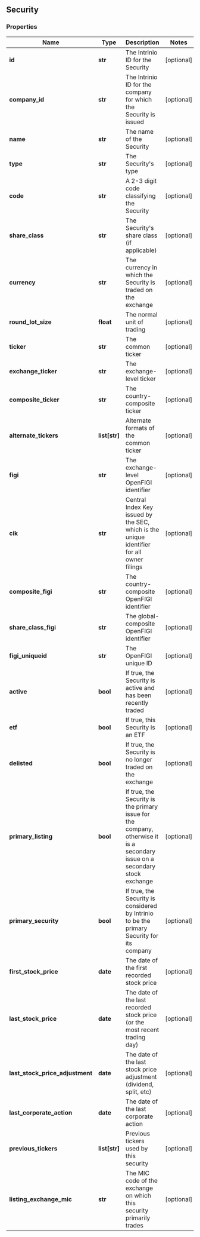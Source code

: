 ## Security

### Properties
Name | Type | Description | Notes
------------ | ------------- | ------------- | -------------
**id** | **str** | The Intrinio ID for the Security | [optional] 
**company_id** | **str** | The Intrinio ID for the company for which the Security is issued | [optional] 
**name** | **str** | The name of the Security | [optional] 
**type** | **str** | The Security&#39;s type | [optional] 
**code** | **str** | A 2-3 digit code classifying the Security | [optional] 
**share_class** | **str** | The Security&#39;s share class (if applicable) | [optional] 
**currency** | **str** | The currency in which the Security is traded on the exchange | [optional] 
**round_lot_size** | **float** | The normal unit of trading | [optional] 
**ticker** | **str** | The common ticker | [optional] 
**exchange_ticker** | **str** | The exchange-level ticker | [optional] 
**composite_ticker** | **str** | The country-composite ticker | [optional] 
**alternate_tickers** | **list[str]** | Alternate formats of the common ticker | [optional] 
**figi** | **str** | The exchange-level OpenFIGI identifier | [optional] 
**cik** | **str** | Central Index Key issued by the SEC, which is the unique identifier for all owner filings | [optional] 
**composite_figi** | **str** | The country-composite OpenFIGI identifier | [optional] 
**share_class_figi** | **str** | The global-composite OpenFIGI identifier | [optional] 
**figi_uniqueid** | **str** | The OpenFIGI unique ID | [optional] 
**active** | **bool** | If true, the Security is active and has been recently traded | [optional] 
**etf** | **bool** | If true, this Security is an ETF | [optional] 
**delisted** | **bool** | If true, the Security is no longer traded on the exchange | [optional] 
**primary_listing** | **bool** | If true, the Security is the primary issue for the company, otherwise it is a secondary issue on a secondary stock exchange | [optional] 
**primary_security** | **bool** | If true, the Security is considered by Intrinio to be the primary Security for its company | [optional] 
**first_stock_price** | **date** | The date of the first recorded stock price | [optional] 
**last_stock_price** | **date** | The date of the last recorded stock price (or the most recent trading day) | [optional] 
**last_stock_price_adjustment** | **date** | The date of the last stock price adjustment (dividend, split, etc) | [optional] 
**last_corporate_action** | **date** | The date of the last corporate action | [optional] 
**previous_tickers** | **list[str]** | Previous tickers used by this security | [optional] 
**listing_exchange_mic** | **str** | The MIC code of the exchange on which this security primarily trades | [optional] 



